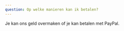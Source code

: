 ```yaml
---
question: Op welke manieren kan ik betalen?
---
```

Je kan ons geld overmaken of je kan betalen met PayPal.
